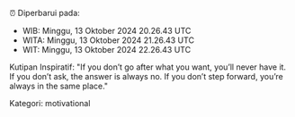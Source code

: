 ⏰ Diperbarui pada:
- WIB: Minggu, 13 Oktober 2024 20.26.43 UTC
- WITA: Minggu, 13 Oktober 2024 21.26.43 UTC
- WIT: Minggu, 13 Oktober 2024 22.26.43 UTC

Kutipan Inspiratif:
"If you don’t go after what you want, you’ll never have it. If you don’t ask, the answer is always no. If you don’t step forward, you’re always in the same place."


Kategori: motivational

